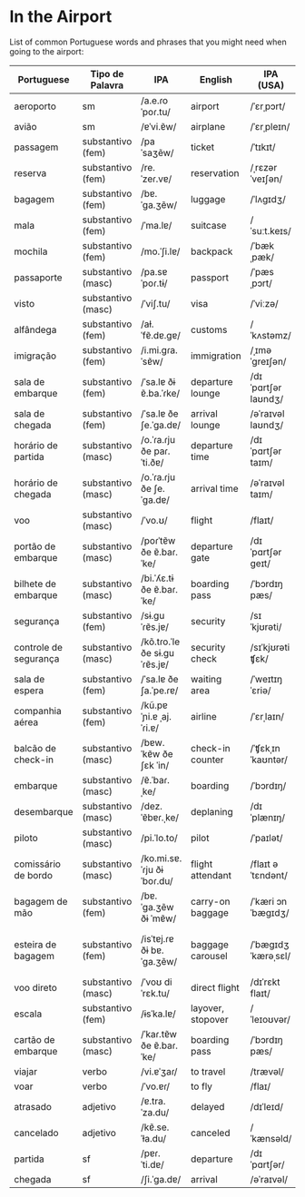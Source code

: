 # In the Airport

List of common Portuguese words and phrases that you might need when going to the airport:

| Portuguese               | Tipo de Palavra         | IPA              | English                 | IPA (USA)      | Spanish                    | Spanish IPA          | No. |
|--------------------------|-------------------------|------------------|-------------------------|---------------|----------------------------|----------------------|-----|
| aeroporto | sm  | /a.e.ɾoˈpoɾ.tu/  | airport  | /ˈɛrˌpɔrt/    | aeropuerto   | /aeɾoˈpweɾto/  |8158|
| avião     | sm  | /ɐˈvi.ɐ̃w/        | airplane | /ˈɛrˌpleɪn/   | avión        | /aˈbjon/       |8159|
| passagem                 | substantivo (fem)       | /paˈsaʒẽw/       | ticket                   | /ˈtɪkɪt/      | boleto de avión            | /boˈleto ðe aˈbjon/  |     |
| reserva                  | substantivo (fem)       | /re.ˈzeɾ.vɐ/     | reservation              | /ˌrɛzərˈveɪʃən/ | reserva                    | /reˈseɾβa/           |     |
| bagagem                  | substantivo (fem)       | /bɐ.ˈɡa.ʒẽw/    | luggage                  | /ˈlʌɡɪdʒ/     | equipaje                   | /e.kiˈpaχe/          |     |
| mala                     | substantivo (fem)       | /ˈma.lɐ/         | suitcase                 | /ˈsuːt.keɪs/   | maleta                     | /maˈleta/             |     |
| mochila                  | substantivo (fem)       | /mo.ˈʃi.lɐ/      | backpack                 | /ˈbækˌpæk/    | mochila                    | /moˈtʃila/            |     |
| passaporte               | substantivo (masc)      | /pa.sɐˈpoɾ.tɨ/   | passport                 | /ˈpæsˌpɔrt/    | pasaporte                  | /pasaˈpoɾte/         |     |
| visto                    | substantivo (masc)      | /ˈviʃ.tu/         | visa                     | /ˈviːzə/      | visa                       | /ˈbisa/               |     |
| alfândega                | substantivo (fem)       | /aɫ.ˈfɐ̃.dɐ.ɡɐ/  | customs                  | /ˈkʌstəmz/    | aduana                     | /aˈðwana/              |     |
| imigração                | substantivo (fem)       | /i.mi.ɡɾa.ˈsɐ̃w/ | immigration              | /ˌɪməˈɡreɪʃən/ | inmigración                | /inmiɡraˈsjon/       |     |
| sala de embarque         | substantivo (fem)       | /ˈsa.lɐ ðɨ ɐ̃.ba.ˈɾke/ | departure lounge   | /dɪˈpɑrtʃər laʊndʒ/ | sala de embarque         | /ˈsala ðe emˈbaɾke/ |     |
| sala de chegada          | substantivo (fem)       | /ˈsa.lɐ ðe ʃe.ˈɡa.dɐ/ | arrival lounge     | /əˈraɪvəl laʊndʒ/ | sala de llegada          | /ˈsala ðe ʝeˈɣaða/ |     |
| horário de partida       | substantivo (masc)      | /o.ˈɾa.ɾju ðe paɾ.ˈti.ðɐ/ | departure time  | /dɪˈpɑrtʃər taɪm/ | hora de salida           | /ˈora ðe saˈliða/ |     |
| horário de chegada       | substantivo (masc)      | /o.ˈɾa.ɾju ðe ʃe.ˈɡa.dɐ/ | arrival time    | /əˈraɪvəl taɪm/ | hora de llegada           | /ˈora ðe ʝeˈɣaða/ |     |
| voo                      | substantivo (masc)      | /ˈvo.ʊ/           | flight                   | /flaɪt/        | vuelo                      | /ˈbwelo/              |     |
| portão de embarque       | substantivo (masc)      | /poɾˈtɐ̃w ðe ɐ̃.baɾ.ˈke/ | departure gate | /dɪˈpɑrtʃər ɡeɪt/ | puerta de embarque        | /ˈpwerta ðe emˈbaɾke/ |     |
| bilhete de embarque      | substantivo (masc)      | /bi.ˈʎɛ.tɨ ðe ɐ̃.baɾ.ˈke/ | boarding pass  | /ˈbɔrdɪŋ pæs/ | tarjeta de embarque       | /tarˈxeta ðe emˈbaɾke/ |     |
| segurança                | substantivo (fem)       | /sɨ.ɡuˈɾɐ̃s.jɐ/   | security                 | /sɪˈkjʊrəti/   | seguridad                  | /seɡuɾiˈðað/           |     |
| controle de segurança    | substantivo (masc)      | /kõ.tɾo.ˈle ðe sɨ.ɡuˈɾɐ̃s.jɐ/ | security check | /sɪˈkjʊrəti ʧɛk/ | control de seguridad      | /konˈtɾole ðe seɡuɾiˈðað/ |     |
| sala de espera           | substantivo (fem)       | /ˈsa.lɐ ðe ʃa.ˈpe.ɾɐ/ | waiting area           | /ˈweɪtɪŋ ˈɛriə/ | sala de espera            | /ˈsala ðe esˈpeɾa/  |     |
| companhia aérea          | substantivo (fem)       | /kũ.pɐˈɲi.ɐ ˌaj.ˈɾi.ɐ/ | airline          | /ˈɛrˌlaɪn/    | aerolínea                 | /aeɾoˈlinea/          |     |
| balcão de check-in       | substantivo (masc)      | /bɐw.ˈkɐ̃w ðe ʃɛk ˈin/ | check-in counter  | /ˈʧɛkˌɪn ˈkaʊntər/ | mostrador de check-in      | /mosˈtɾaðoɾ ðe ʧekˈin/ |     |
| embarque                | substantivo (masc)      | /ɐ̃.ˈbaɾ.ˌke/     | boarding                | /ˈbɔrdɪŋ/     | embarque                   | /emˈbaɾke/            |     |
| desembarque             | substantivo (masc)      | /dez.ˈɐ̃bɐɾ.ˌke/  | deplaning               | /dɪˈplænɪŋ/    | desembarque                | /desemˈbaɾke/         |     |
| piloto                   | substantivo (masc)      | /pi.ˈlo.to/        | pilot                   | /ˈpaɪlət/      | piloto                     | /piˈloto/             |     |
| comissário de bordo      | substantivo (masc)      | /ko.mi.sɐ.ˈɾju ðɨ ˈboɾ.du/ | flight attendant | /flaɪt əˈtɛndənt/ | auxiliar de vuelo          | /awˈksiljaɾ ðe ˈbwelo/ |     |
| bagagem de mão          | substantivo (fem)       | /bɐ.ˈɡa.ʒẽw ðɨ ˈmɐ̃w/ | carry-on baggage  | /ˈkæri ɔn ˈbæɡɪdʒ/ | equipaje de mano          | /e.kiˈpaχe ðe ˈma.no/  |     |
| esteira de bagagem       | substantivo (fem)       | /isˈtɐj.ɾɐ ðɨ bɐ.ˈɡa.ʒẽw/ | baggage carousel | /ˈbæɡɪdʒ ˈkærəˌsɛl/ | cinta transportadora de equipaje | /ˈsinta tɾanspoɾtaˈðoɾa ðe e.kiˈpaχe/ |     |
| voo direto              | substantivo (masc)      | /ˈvoʊ diˈrɛk.tu/  | direct flight           | /dɪˈrɛkt flaɪt/ | vuelo directo              | /ˈbwelo ðiˈɾekto/    |     |
| escala                   | substantivo (fem)       | /ɨsˈka.lɐ/        | layover, stopover       | /ˈleɪoʊvər/    | escala                     | /esˈkala/             |     |
| cartão de embarque       | substantivo (masc)      | /ˈkaɾ.tɐ̃w ðe ɐ̃.baɾ.ˈke/ | boarding pass   | /ˈbɔrdɪŋ pæs/ | tarjeta de embarque        | /tarˈxeta ðe emˈbaɾke/ |     |
| viajar                   | verbo                   | /vi.ɐˈʒaɾ/        | to travel               | /trævəl/       | viajar                     | /bjaˈxaɾ/              |     |
| voar  | verbo  | /ˈvo.ɐɾ/  | to fly   | /flaɪ/         | volar    | /boˈlaɾ/               |8160|
| atrasado                 | adjetivo                | /ɐ.tra.ˈza.du/     | delayed                 | /dɪˈleɪd/      | retrasado                  | /re.tɾaˈsaðo/          |     |
| cancelado                | adjetivo                | /kɐ̃.se.ˈɫa.du/    | canceled                | /ˈkænsəld/     | cancelado                  | /kanθeˈlaðo/          |     |
| partida  | sf | /pɐɾ.ˈti.dɐ/    | departure     | /dɪˈpɑrtʃər/   | salida     | /saˈliða/              |8161|
| chegada  | sf | /ʃi.ˈɡa.dɐ/        | arrival    | /əˈraɪvəl/     | llegada    | /ʝeˈɣaða/              |8162|

